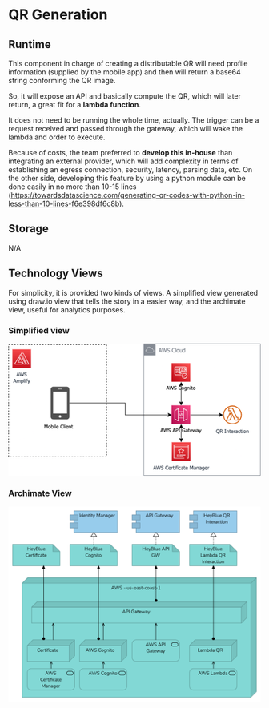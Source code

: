 # QR Generation

## Runtime

This component in charge of creating a distributable QR will need profile information (supplied by the mobile app) and then will return a base64 string conforming the QR image. 

So, it will expose an API and basically compute the QR, which will later return, a great fit for a **lambda function**.

It does not need to be running the whole time, actually. The trigger can be a request received and passed through the gateway, which will wake the lambda and order to execute. 

Because of costs, the team preferred to **develop this in-house** than integrating an external provider, which will add complexity in terms of establishing an egress connection, security, latency, parsing data, etc. On the other side, developing this feature by using a python module can be done easily in no more than 10-15 lines (https://towardsdatascience.com/generating-qr-codes-with-python-in-less-than-10-lines-f6e398df6c8b). 

## Storage  

N/A

## Technology Views

For simplicity, it is provided two kinds of views. A simplified view generated using draw.io view that tells the story in a easier way, and the archimate view, useful for analytics purposes.

### Simplified view

![Drawio QR](/Assets/drawio-tech-qr.png "QR in draw.io")

### Archimate View

![Archi QR](/Assets/HeyBlue-QR-Interaction-Technology.png "QR in Archi")